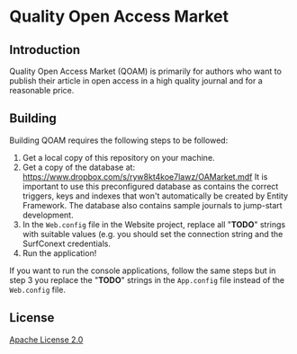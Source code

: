 # Quality Open Access Market

## Introduction
Quality Open Access Market (QOAM) is primarily for authors who want to publish their article in open access in a high quality journal and for a reasonable price.

## Building
Building QOAM requires the following steps to be followed:

1. Get a local copy of this repository on your machine.
2. Get a copy of the database at: https://www.dropbox.com/s/ryw8kt4koe7lawz/OAMarket.mdf It is important to use this preconfigured database as contains the correct triggers, keys and indexes that won't automatically be created by Entity Framework. The database also contains sample journals to jump-start development.
3. In the `Web.config` file in the Website project, replace all "**TODO**" strings with suitable values (e.g. you should set the connection string and the SurfConext credentials.
4. Run the application!

If you want to run the console applications, follow the same steps but in step 3 you replace the "**TODO**" strings in the `App.config` file instead of the `Web.config` file.

## License
[Apache License 2.0](LICENSE.md)